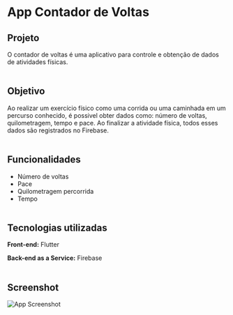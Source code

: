 # App Contador de Voltas

## Projeto
O contador de voltas é uma aplicativo para controle e obtenção de dados de atividades físicas.
<br/><br/>

## Objetivo
Ao realizar um exercício físico como uma corrida ou uma caminhada em um percurso conhecido, é possivel obter dados como: número de voltas, quilometragem, tempo e pace. Ao finalizar a atividade física, todos esses dados são registrados no Firebase.
<br/><br/>

## Funcionalidades
- Número de voltas
- Pace
- Quilometragem percorrida
- Tempo
<br/><br/>

## Tecnologias utilizadas
**Front-end:** Flutter

**Back-end as a Service:** Firebase
<br/><br/>

## Screenshot
![App Screenshot](https://raw.githubusercontent.com/mateusargento/contadordevoltas-app/main/assets/images/captura%20de%20tela.png)

